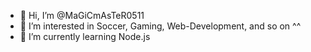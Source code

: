 - 👋 Hi, I’m @MaGiCmAsTeR0511
- 👀 I’m interested in Soccer, Gaming, Web-Development, and so on ^^
- 🌱 I’m currently learning Node.js

<!---
MaGiCmAsTeR0511/MaGiCmAsTeR0511 is a ✨ special ✨ repository because its `README.md` (this file) appears on your GitHub profile.
You can click the Preview link to take a look at your changes.
--->
